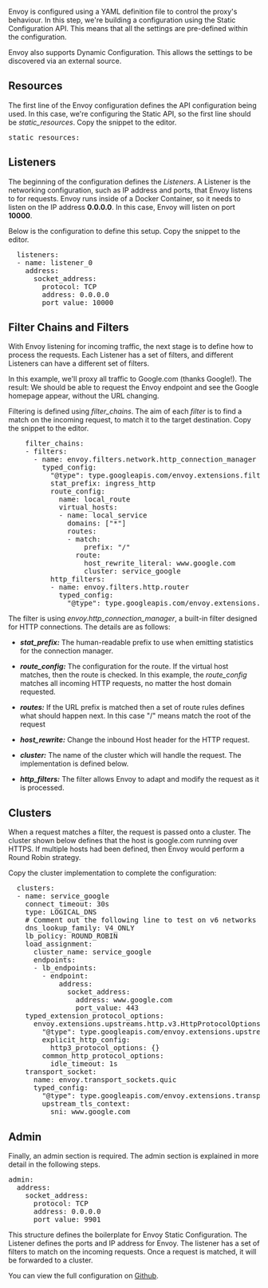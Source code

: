Envoy is configured using a YAML definition file to control the proxy's behaviour. In this step, we're building a configuration using the Static Configuration API. This means that all the settings are pre-defined within the configuration.

Envoy also supports Dynamic Configuration. This allows the settings to be discovered via an external source.

## Resources

The first line of the Envoy configuration defines the API configuration being used. In this case, we're configuring the Static API, so the first line should be *static_resources*. Copy the snippet to the editor.

<pre class="file"  data-filename="envoy.yaml" data-target="replace">static_resources:</pre>

## Listeners

The beginning of the configuration defines the _Listeners_. A Listener is the networking configuration, such as IP address and ports, that Envoy listens to for requests. Envoy runs inside of a Docker Container, so it needs to listen on the IP address **0.0.0.0**. In this case, Envoy will listen on port **10000**.

Below is the configuration to define this setup. Copy the snippet to the editor.

<pre class="file"  data-filename="envoy.yaml" data-target="append">  listeners:
  - name: listener_0
    address:
      socket_address:
        protocol: TCP
        address: 0.0.0.0
        port_value: 10000
</pre>

## Filter Chains and Filters

With Envoy listening for incoming traffic, the next stage is to define how to process the requests. Each Listener has a set of filters, and different Listeners can have a different set of filters.

In this example, we'll proxy all traffic to Google.com (thanks Google!). The result: We should be able to request the Envoy endpoint and see the Google homepage appear, without the URL changing.

Filtering is defined using *filter_chains*. The aim of each _filter_ is to find a match on the incoming request, to match it to the target destination. Copy the snippet to the editor.

<pre class="file"  data-filename="envoy.yaml" data-target="append">    filter_chains:
    - filters:
      - name: envoy.filters.network.http_connection_manager
        typed_config:
          "@type": type.googleapis.com/envoy.extensions.filters.network.http_connection_manager.v3.HttpConnectionManager
          stat_prefix: ingress_http
          route_config:
            name: local_route
            virtual_hosts:
            - name: local_service
              domains: ["*"]
              routes:
              - match:
                  prefix: "/"
                route:
                  host_rewrite_literal: www.google.com
                  cluster: service_google
          http_filters:
          - name: envoy.filters.http.router
            typed_config:
              "@type": type.googleapis.com/envoy.extensions.filters.http.router.v3.Router
</pre>

The filter is using *envoy.http_connection_manager*, a built-in filter designed for HTTP connections. The details are as follows:

- ***stat_prefix:*** The human-readable prefix to use when emitting statistics for the connection manager.

- ***route_config:*** The configuration for the route. If the virtual host matches, then the route is checked. In this example, the *route_config* matches all incoming HTTP requests, no matter the host domain requested.

- ***routes:*** If the URL prefix is matched then a set of route rules defines what should happen next. In this case "/" means match the root of the request

- ***host_rewrite:*** Change the inbound Host header for the HTTP request.

- ***cluster:*** The name of the cluster which will handle the request. The implementation is defined below.

- ***http_filters:*** The filter allows Envoy to adapt and modify the request as it is processed.

## Clusters

When a request matches a filter, the request is passed onto a cluster. The cluster shown below defines that the host is google.com running over HTTPS. If multiple hosts had been defined, then Envoy would perform a Round Robin strategy.

Copy the cluster implementation to complete the configuration:

<pre class="file"  data-filename="envoy.yaml" data-target="append">  clusters:
  - name: service_google
    connect_timeout: 30s
    type: LOGICAL_DNS
    # Comment out the following line to test on v6 networks
    dns_lookup_family: V4_ONLY
    lb_policy: ROUND_ROBIN
    load_assignment:
      cluster_name: service_google
      endpoints:
      - lb_endpoints:
        - endpoint:
            address:
              socket_address:
                address: www.google.com
                port_value: 443
    typed_extension_protocol_options:
      envoy.extensions.upstreams.http.v3.HttpProtocolOptions:
        "@type": type.googleapis.com/envoy.extensions.upstreams.http.v3.HttpProtocolOptions
        explicit_http_config:
          http3_protocol_options: {}
        common_http_protocol_options:
          idle_timeout: 1s
    transport_socket:
      name: envoy.transport_sockets.quic
      typed_config:
        "@type": type.googleapis.com/envoy.extensions.transport_sockets.quic.v3.QuicUpstreamTransport
        upstream_tls_context:
          sni: www.google.com
</pre>

## Admin

Finally, an admin section is required. The admin section is explained in more detail in the following steps.

<pre class="file"  data-filename="envoy.yaml" data-target="append">admin:
  address:
    socket_address:
      protocol: TCP
      address: 0.0.0.0
      port_value: 9901
</pre>

This structure defines the boilerplate for Envoy Static Configuration. The Listener defines the ports and IP address for Envoy. The listener has a set of filters to match on the incoming requests. Once a request is matched, it will be forwarded to a cluster.

You can view the full configuration on [Github](https://github.com/envoyproxy/envoy/blob/6a578630a8f6189f86bc1e6b4b4d7ebffabadadd/configs/google_com_proxy.v2.yaml).

